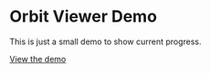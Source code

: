 Orbit Viewer Demo
======================

This is just a small demo to show current progress.

[View the demo](http://theorbitals.github.io/orbitviewer)
